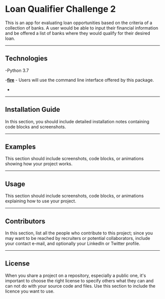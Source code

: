 # Loan Qualifier Challenge 2

This is an app for evaluating loan opportunities based on the criteria of a collection of banks. A user would be able to input their 
financial information and be offered a list of banks where they would qualify for their desired loan.

---

## Technologies

-Python 3.7

-**[fire](https://google.github.io/python-fire/guide/)** - Users will use the command line interface offered by this package.

-
---

## Installation Guide

In this section, you should include detailed installation notes containing code blocks and screenshots.

---

## Examples

This section should include screenshots, code blocks, or animations showing how your project works.

---

## Usage

This section should include screenshots, code blocks, or animations explaining how to use your project.

---

## Contributors

In this section, list all the people who contribute to this project; since you may want to be reached by recruiters or potential collaborators, include your contact e-mail, and optionally your LinkedIn or Twitter profile.

---

## License

When you share a project on a repository, especially a public one, it's important to choose the right license to specify others what they can and can not do with your source code and files. Use this section to include the licence you want to use.
